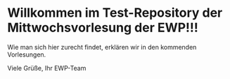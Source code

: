 # Willkommen im Test-Repository der Mittwochsvorlesung der EWP!!!

Wie man sich hier zurecht findet, erklären wir in den kommenden Vorlesungen.

Viele Grüße, Ihr EWP-Team
